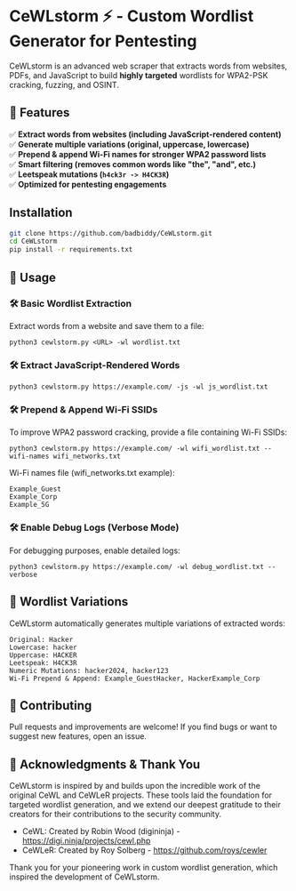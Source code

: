 # CeWLstorm ⚡ - Custom Wordlist Generator for Pentesting

CeWLstorm is an advanced web scraper that extracts words from websites, PDFs, and JavaScript to build **highly targeted** wordlists for WPA2-PSK cracking, fuzzing, and OSINT.

## 🚀 Features
✅ **Extract words from websites (including JavaScript-rendered content)**  
✅ **Generate multiple variations (original, uppercase, lowercase)**  
✅ **Prepend & append Wi-Fi names for stronger WPA2 password lists**  
✅ **Smart filtering (removes common words like "the", "and", etc.)**  
✅ **Leetspeak mutations (`h4ck3r -> H4CK3R`)**  
✅ **Optimized for pentesting engagements**  

## Installation
```bash
git clone https://github.com/badbiddy/CeWLstorm.git
cd CeWLstorm
pip install -r requirements.txt
```

## 🎯 Usage
### 🛠 Basic Wordlist Extraction
Extract words from a website and save them to a file:
```
python3 cewlstorm.py <URL> -wl wordlist.txt
```
### 🛠 Extract JavaScript-Rendered Words
```
python3 cewlstorm.py https://example.com/ -js -wl js_wordlist.txt
```
### 🛠 Prepend & Append Wi-Fi SSIDs
To improve WPA2 password cracking, provide a file containing Wi-Fi SSIDs:
```
python3 cewlstorm.py https://example.com/ -wl wifi_wordlist.txt --wifi-names wifi_networks.txt
```
Wi-Fi names file (wifi_networks.txt example):
```
Example_Guest
Example_Corp
Example_5G
```
### 🛠 Enable Debug Logs (Verbose Mode)
For debugging purposes, enable detailed logs:
```
python3 cewlstorm.py https://example.com/ -wl debug_wordlist.txt --verbose
```

## 📌 Wordlist Variations
CeWLstorm automatically generates multiple variations of extracted words:

```
Original: Hacker
Lowercase: hacker
Uppercase: HACKER
Leetspeak: H4CK3R
Numeric Mutations: hacker2024, hacker123
Wi-Fi Prepend & Append: Example_GuestHacker, HackerExample_Corp
```

## 🤝 Contributing
Pull requests and improvements are welcome!
If you find bugs or want to suggest new features, open an issue.

## 📍 Acknowledgments & Thank You
CeWLstorm is inspired by and builds upon the incredible work of the original CeWL and CeWLeR projects. These tools laid the foundation for targeted wordlist generation, and we extend our deepest gratitude to their creators for their contributions to the security community.

- CeWL: Created by Robin Wood (digininja) - https://digi.ninja/projects/cewl.php
- CeWLeR: Created by Roy Solberg - https://github.com/roys/cewler

Thank you for your pioneering work in custom wordlist generation, which inspired the development of CeWLstorm. 
